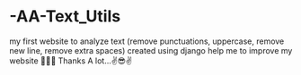 # -AA-Text_Utils
my first website to analyze text (remove punctuations, uppercase, remove new line, remove extra spaces)
created using django
help me to improve my website 🙏🙏🙏
Thanks A lot...✌😎✌
